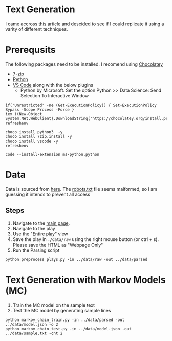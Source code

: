 # Text Generation

I came accross [this](https://towardsdatascience.com/writing-like-shakespeare-with-machine-learning-in-pytorch-d77f851d910c) article and descided to see if I could replicate it using a varity of different techniques.

# Prerequsits

The following packages need to be installed.
I recomend using [Chocolatey](https://chocolatey.org/install)

* [7-zip](https://www.7-zip.org/)
* [Python](https://www.python.org/downloads/windows/)
* [VS Code](https://code.visualstudio.com/Download) along with the below plugins
  * Python by Microsoft.
    Set the option Python >> Data Science: Send Selection To Interactive Window


```{ps1}
if('Unrestricted' -ne (Get-ExecutionPolicy)) { Set-ExecutionPolicy Bypass -Scope Process -Force }
iex ((New-Object System.Net.WebClient).DownloadString('https://chocolatey.org/install.ps1'))
refreshenv

choco install python3  -y
choco install 7zip.install -y
choco install vscode -y
refreshenv

code --install-extension ms-python.python
```

# Data

Data is sourced from [here][shakespeare].
The [robots.txt](http://shakespeare.mit.edu/robots.txt) file seems malformed, so I am guessing it intends to prevent all access

## Steps

1. Navigate to the [main page][shakespeare].
2. Navigate to the play
3. Use the "Entire play" view
4. Save the play in `./data/raw` using the right mouse button (or ctrl + s).
   Please save the HTML as "Webpage Only"
5. Run the Parsing script
```{shell}
python preprocess_plays.py -in ../data/raw -out ../data/parsed
```

# Text Generation with Markov Models (MC)

1. Train the MC model on the sample text
2. Test the MC model by generating sample lines

```{shell}
python markov_chain_train.py -in ../data/parsed -out ../data/model.json -o 2
python markov_chain_test.py -in ../data/model.json -out ../data/sample.txt -cnt 2
```

[shakespeare]: http://shakespeare.mit.edu/
